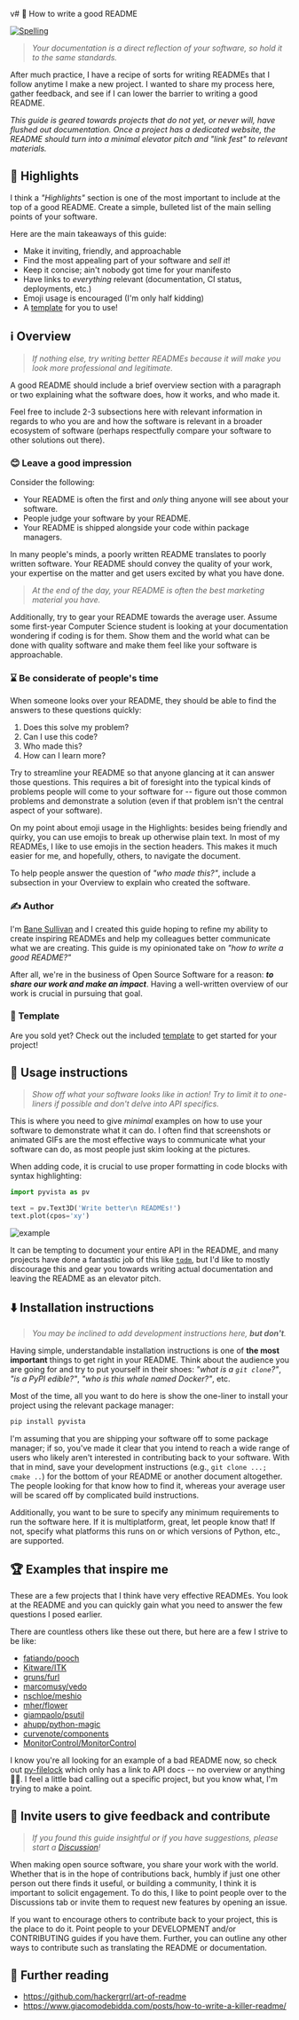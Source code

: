 v# 📄 How to write a good README

[![Spelling](https://github.com/banesullivan/README/actions/workflows/spelling.yml/badge.svg)](https://github.com/banesullivan/README/actions/workflows/spelling.yml)

> *Your documentation is a direct reflection of your software, so hold it to the same standards.*

After much practice, I have a recipe of sorts for writing READMEs that I follow anytime I make a new project. I wanted to share my process here, gather feedback, and see if I can lower the barrier to writing a good README.

*This guide is geared towards projects that do not yet, or never will, have flushed out documentation. Once a project has a dedicated website, the README should turn into a minimal elevator pitch and "link fest" to relevant materials.*


## 🌟 Highlights

I think a *"Highlights"* section is one of the most important to include at the top of a good README. Create a simple, bulleted list of the main selling points of your software.

Here are the main takeaways of this guide:

- Make it inviting, friendly, and approachable
- Find the most appealing part of your software and *sell it*!
- Keep it concise; ain't nobody got time for your manifesto
- Have links to *everything* relevant (documentation, CI status, deployments, etc.)
- Emoji usage is encouraged (I'm only half kidding)
- A [template](./TEMPLATE.md) for you to use!


## ℹ️ Overview

> *If nothing else, try writing better READMEs because it will make you look more professional and legitimate.*

A good README should include a brief overview section with a paragraph or two explaining what the software does, how it works, and who made it.

Feel free to include 2-3 subsections here with relevant information in regards to who you are and how the software is relevant in a broader ecosystem of software (perhaps respectfully compare your software to other solutions out there).


### 😊 Leave a good impression

Consider the following:

- Your README is often the first and *only* thing anyone will see about your software.
- People judge your software by your README.
- Your README is shipped alongside your code within package managers.

In many people's minds, a poorly written README translates to poorly written software. Your README should convey the quality of your work, your expertise on the matter and get users excited by what you have done.

> *At the end of the day, your README is often the best marketing material you have.*

Additionally, try to gear your README towards the average user. Assume some first-year Computer Science student is looking at your documentation wondering if coding is for them. Show them and the world what can be done with quality software and make them feel like your software is approachable.


### ⌛ Be considerate of people's time

When someone looks over your README, they should be able to find the answers to these questions quickly:

1. Does this solve my problem?
2. Can I use this code?
3. Who made this?
4. How can I learn more?

Try to streamline your README so that anyone glancing at it can answer those questions. This requires a bit of foresight into the typical kinds of problems people will come to your software for -- figure out those common problems and demonstrate a solution (even if that problem isn't the central aspect of your software).

On my point about emoji usage in the Highlights: besides being friendly and quirky, you can use emojis to break up otherwise plain text. In most of my READMEs, I like to use emojis in the section headers. This makes it much easier for me, and hopefully, others, to navigate the document.

To help people answer the question of *"who made this?"*, include a subsection in your Overview to explain who created the software.

### ✍️ Author

I'm [Bane Sullivan](https://github.com/banesullivan) and I created this guide hoping to refine my ability to create inspiring READMEs and help my colleagues better communicate what we are creating. This guide is my opinionated take on *"how to write a good README?"*

After all, we're in the business of Open Source Software for a reason: ***to share our work and make an impact***. Having a well-written overview of our work is crucial in pursuing that goal.

### 🎁 Template

Are you sold yet? Check out the included [template](./TEMPLATE.md) to get started for your project!


## 🚀 Usage instructions

> *Show off what your software looks like in action! Try to limit it to one-liners if possible and don't delve into API specifics.*

This is where you need to give *minimal* examples on how to use your software to demonstrate what it can do. I often find that screenshots or animated GIFs are the most effective ways to communicate what your software can do, as most people just skim looking at the pictures.

When adding code, it is crucial to use proper formatting in code blocks with syntax highlighting:

```py
import pyvista as pv

text = pv.Text3D('Write better\n READMEs!')
text.plot(cpos='xy')
```

![example](./example.png)

It can be tempting to document your entire API in the README, and many projects have done a fantastic job of this like [`tqdm`](https://github.com/tqdm/tqdm/blob/fc69d5dcf578f7c7986fa76841a6b793f813df35/README.rst), but I'd like to mostly discourage this and gear you towards writing actual documentation and leaving the README as an elevator pitch.


## ⬇️ Installation instructions

> *You may be inclined to add development instructions here, **but don't**.*

Having simple, understandable installation instructions is one of **the most important** things to get right in your README. Think about the audience you are going for and try to put yourself in their shoes: *"what is a `git clone`?"*, *"is a PyPI edible?"*, *"who is this whale named Docker?"*, etc.

Most of the time, all you want to do here is show the one-liner to install your project using the relevant package manager:

```bash
pip install pyvista
```

I'm assuming that you are shipping your software off to some package manager; if so, you've made it clear that you intend to reach a wide range of users who likely aren't interested in contributing back to your software. With that in mind, save your development instructions (e.g., `git clone ...; cmake ..`) for the bottom of your README or another document altogether. The people looking for that know how to find it, whereas your average user will be scared off by complicated build instructions.

Additionally, you want to be sure to specify any minimum requirements to run the software here. If it is multiplatform, great, let people know that! If not, specify what platforms this runs on or which versions of Python, etc., are supported.


## 🏆 Examples that inspire me

These are a few projects that I think have very effective READMEs. You look at the README and you can quickly gain what you need to answer the few questions I posed earlier.

There are countless others like these out there, but here are a few I strive to be like:

- [fatiando/pooch](https://github.com/fatiando/pooch)
- [Kitware/ITK](https://github.com/Kitware/ITK)
- [gruns/furl](https://github.com/gruns/furl)
- [marcomusy/vedo](https://github.com/marcomusy/vedo)
- [nschloe/meshio](https://github.com/nschloe/meshio)
- [mher/flower](https://github.com/mher/flower)
- [giampaolo/psutil](https://github.com/giampaolo/psutil)
- [ahupp/python-magic](https://github.com/ahupp/python-magic)
- [curvenote/components](https://github.com/curvenote/components)
- [MonitorControl/MonitorControl](https://github.com/MonitorControl/MonitorControl)


I know you're all looking for an example of a bad README now, so check out [py-filelock](https://github.com/tox-dev/py-filelock/tree/5a39bbb628d573b3776c88aa7dbfed4000a17a09) which only has a link to API docs -- no overview or anything 🤦‍♂️. I feel a little bad calling out a specific project, but you know what, I'm trying to make a point.


## 💭 Invite users to give feedback and contribute

> *If you found this guide insightful or if you have suggestions, please start a [Discussion](https://github.com/banesullivan/README/discussions)!*

When making open source software, you share your work with the world. Whether that is in the hope of contributions back, humbly if just one other person out there finds it useful, or building a community, I think it is important to solicit engagement. To do this, I like to point people over to the Discussions tab or invite them to request new features by opening an issue.

If you want to encourage others to contribute back to your project, this is the place to do it. Point people to your DEVELOPMENT and/or CONTRIBUTING guides if you have them. Further, you can outline any other ways to contribute such as translating the README or documentation.


## 📖 Further reading

- https://github.com/hackergrrl/art-of-readme
- https://www.giacomodebidda.com/posts/how-to-write-a-killer-readme/
